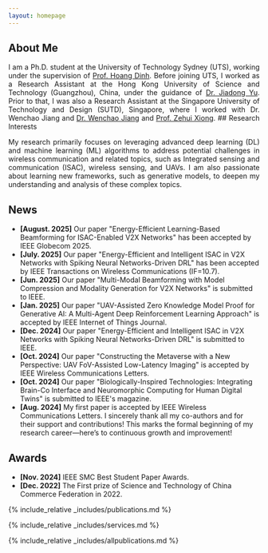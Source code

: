 ```yaml
---
layout: homepage
---
```


## About Me
<p style="text-align: justify;">
I am a Ph.D. student at the University of Technology Sydney (UTS), working under the supervision of <a href="https://sites.google.com/view/dinh-thai-hoang/" target="_blank">Prof. Hoang Dinh</a>. Before joining UTS, I worked as a Research Assistant at the
Hong Kong University of Science and Technology (Guangzhou), China, under the guidance of <a href="https://facultyprofiles.hkust-gz.edu.cn/faculty-personal-page/YU-Jiadong/jiadongyu" target="_blank">Dr. Jiadong Yu</a>. Prior to that, I was also a Research Assistant at the Singapore University of Technology and Design (SUTD), Singapore,
where I worked with Dr. Wenchao Jiang and <a href="https://istd.sutd.edu.sg/people/faculty/jiang-wenchao/" target="_blank">Dr. Wenchao Jiang</a> and <a href="https://sites.google.com/view/zehuixiong" target="_blank">Prof. Zehui Xiong</a>.
## Research Interests
<p style="text-align: justify;">
My research primarily focuses on leveraging advanced deep learning (DL) and machine learning (ML) algorithms to address potential challenges in wireless communication and related topics, such as Integrated sensing and communication (ISAC), wireless sensing, and UAVs. I am also passionate about learning new frameworks, such as generative models, to deepen my understanding and analysis of these complex topics.
</p>

## News
- **[August. 2025]** Our paper "Energy-Efficient Learning-Based Beamforming for ISAC-Enabled V2X Networks" has been accepted by IEEE Globecom 2025.
- **[July. 2025]** Our paper "Energy-Efficient and Intelligent ISAC in V2X Networks with Spiking Neural Networks-Driven DRL" has been accepted by IEEE Transactions on Wireless Communications (IF=10.7).
- **[Jun. 2025]** Our paper "Multi-Modal Beamforming with Model Compression and Modality Generation for V2X Networks" is submitted to IEEE.
- **[Jan. 2025]** Our paper "UAV-Assisted Zero Knowledge Model Proof for Generative AI: A Multi-Agent Deep Reinforcement Learning Approach" is accepted by IEEE Internet of Things Journal.
- **[Dec. 2024]** Our paper "Energy-Efficient and Intelligent ISAC in V2X Networks with Spiking Neural Networks-Driven DRL" is submitted to IEEE.
- **[Oct. 2024]** Our paper "Constructing the Metaverse with a New Perspective: UAV FoV-Assisted Low-Latency Imaging" is accepted by IEEE Wireless Communications Letters.
- **[Oct. 2024]** Our paper "Biologically-Inspired Technologies: Integrating Brain-Co Interface and Neuromorphic Computing for Human Digital Twins" is submitted to IEEE's magazine.
- **[Aug. 2024]** My first paper is accepted by IEEE Wireless Communications Letters. I sincerely thank all my co-authors and for their support and contributions! This marks the formal beginning of my research career—here’s to continuous growth and improvement!

## Awards
- **[Nov. 2024]** IEEE SMC Best Student Paper Awards.
- **[Dec. 2022]** The First prize of Science and Technology of China Commerce Federation in 2022.


{% include_relative _includes/publications.md %}

{% include_relative _includes/services.md %}

{% include_relative _includes/allpublications.md %}
